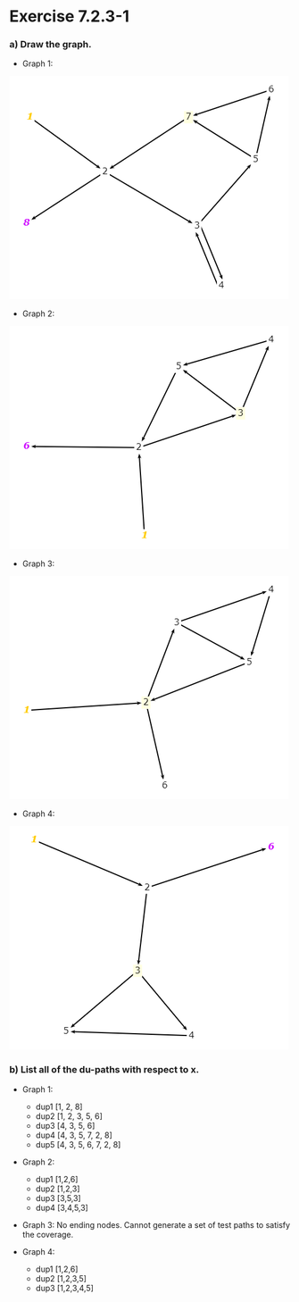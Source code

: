 # Exercise 7.2.3-1
### a) Draw the graph.
* Graph 1:

![graph1](graph1.png)

* Graph 2:

![graph2](graph2.png)

* Graph 3:

![graph3](graph3.png)

* Graph 4:

![graph4](graph4.png)

### b) List all of the du-paths with respect to x.
* Graph 1:
  - dup1 [1, 2, 8]
  - dup2 [1, 2, 3, 5, 6]
  - dup3 [4, 3, 5, 6]
  - dup4 [4, 3, 5, 7, 2, 8]
  - dup5 [4, 3, 5, 6, 7, 2, 8]

* Graph 2:
  - dup1 [1,2,6]
  - dup2 [1,2,3]
  - dup3 [3,5,3]
  - dup4 [3,4,5,3]

* Graph 3: No ending nodes. Cannot generate a set of test paths to satisfy the coverage.

* Graph 4:
  - dup1 [1,2,6]
  - dup2 [1,2,3,5]
  - dup3 [1,2,3,4,5]